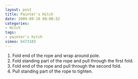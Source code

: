 ```yaml
---
layout: post
title: Painter's Hitch
date: 2009-09-10 08:00:52
categories:
- Hitch
tags:
- painter's hitch
vimeo: 6473103
---
```


1. Fold end of the rope and wrap around pole.
1. Fold standing part of the rope and pull through the first fold.
1. Fold end of the rope and pull through the second fold.
1. Pull standing part of the rope to tighten.


